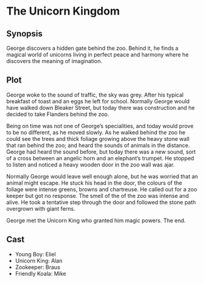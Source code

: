 # The Unicorn Kingdom

## Synopsis

George discovers a hidden gate behind the zoo.
Behind it, he finds a magical world of unicorns living in perfect peace and harmony where he discovers the meaning of imagination.

## Plot

George woke to the sound of traffic, the sky was grey.
After his typical breakfast of toast and an eggs he left for school.
Normally George would have walked down Bleaker Street, but today there was construction and he decided to take Flanders behind the zoo.

Being on time was not one of George’s specialities, and today would prove to be no different, as he moved slowly.
As he walked behind the zoo he could see the trees and thick foliage growing above the heavy stone wall that ran behind the zoo; and heard the sounds of animals in the distance.
George had heard the sound before, but today there was a new sound, sort of a cross between an angelic horn and an elephant’s trumpet.
He stopped to listen and noticed a heavy wooden door in the zoo wall was ajar.

Normally George would leave well enough alone, but he was worried that an animal might escape.
He stuck his head in the door, the colours of the foliage were intense greens, browns and chartreuse. He called out for a zoo keeper but got no response.
The smell of the of the zoo was intense and alive.
He took a tentative step through the door and followed the stone path overgrown with giant ferns.

George met the Unicorn King who granted him magic powers.
The end.

## Cast

* Young Boy: Eliel
* Unicorn King: Alan
* Zookeeper: Braus
* Friendly Koala: Mike
